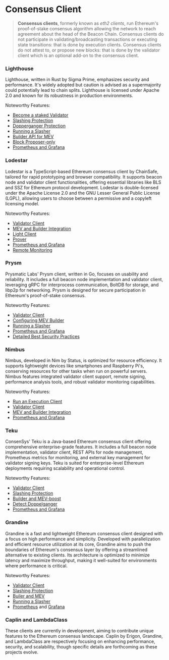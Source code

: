 # Consensus Client

> **Consensus clients**, formerly known as *eth2 clients*, run Ethereum's proof-of-stake consensus algorithm allowing the network to reach agreement about the head of the Beacon Chain. Consensus clients do not participate in validating/broadcasting transactions or executing state transitions: that is done by execution clients. Consensus clients do not attest to, or propose new blocks: that is done by the validator client which is an optional add-on to the consensus client.


### Lighthouse
Lighthouse, written in Rust by Sigma Prime, emphasizes security and performance. It's widely adopted but caution is advised as a supermajority could potentially lead to chain splits.
Lighthouse is licensed under Apache 2.0 and known for its robustness in production environments.

Noteworthy Features:
- [Become a staked Validator](https://lighthouse-book.sigmaprime.io/mainnet-validator.html)
- [Slashing Protection](https://lighthouse-book.sigmaprime.io/slashing-protection.html)
- [Dopperganger Protection](https://lighthouse-book.sigmaprime.io/validator-doppelganger.html)
- [Running a Slasher](https://lighthouse-book.sigmaprime.io/slasher.html)
- [Builder API for MEV](https://lighthouse-book.sigmaprime.io/builders.html)
- [Block Proposer-only](https://lighthouse-book.sigmaprime.io/advanced-proposer-only.html)
- [Prometheus and Grafana](https://lighthouse-book.sigmaprime.io/advanced_metrics.html)

### Lodestar
Lodestar is a TypeScript-based Ethereum consensus client by ChainSafe, tailored for rapid prototyping and browser compatibility.
It supports beacon node and validator client functionalities, offering essential libraries like BLS and SSZ for Ethereum protocol development.
Lodestar is double-licensed under the Apache License 2.0 and the GNU Lesser General Public License (LGPL), allowing users to choose between a permissive and a copyleft licensing model.

Noteworthy Features:
- [Validator Client](https://chainsafe.github.io/lodestar/run/validator-management/vc-configuration)
- [MEV and Builder Integration](https://chainsafe.github.io/lodestar/run/beacon-management/mev-and-builder-integration)
- [Light Client](https://chainsafe.github.io/lodestar/libraries/lightclient-prover/lightclient)
- [Prover](https://chainsafe.github.io/lodestar/libraries/lightclient-prover/prover)
- [Prometheus and Grafana](https://chainsafe.github.io/lodestar/run/logging-and-metrics/prometheus-grafana)
- [Remote Monitoring](https://chainsafe.github.io/lodestar/run/logging-and-metrics/client-monitoring)

### Prysm
Prysmatic Labs' Prysm client, written in Go, focuses on usability and reliability. It includes a full beacon node implementation and validator client, leveraging gRPC for interprocess communication, BoltDB for storage, and libp2p for networking. Prysm is designed for secure participation in Ethereum's proof-of-stake consensus.

Noteworthy Features:
- [Validator Client](https://docs.prylabs.network/docs/wallet/nondeterministic)
- [Configuring MEV Builder](https://docs.prylabs.network/docs/advanced/builder)
- [Running a Slasher](https://docs.prylabs.network/docs/prysm-usage/slasher)
- [Prometheus and Grafana](https://docs.prylabs.network/docs/prysm-usage/monitoring/grafana-dashboard)
- [Detailed Best Security Practices](https://docs.prylabs.network/docs/security-best-practices)

### Nimbus
Nimbus, developed in Nim by Status, is optimized for resource efficiency. It supports lightweight devices like smartphones and Raspberry Pi's, conserving resources for other tasks when run on powerful servers. Nimbus features integrated validator client support, remote signing, performance analysis tools, and robust validator monitoring capabilities.

Noteworthy Features:
- [Run an Execution Client](https://nimbus.guide/eth1.html)
- [Validator Client](https://nimbus.guide/validator-client.html)
- [MEV and Builder Integration](https://nimbus.guide/external-block-builder.html)
- [Prometheus and Grafana](https://nimbus.guide/metrics-pretty-pictures.html)

### Teku
ConsenSys' Teku is a Java-based Ethereum consensus client offering comprehensive enterprise-grade features. It includes a full beacon node implementation, validator client, REST APIs for node management, Prometheus metrics for monitoring, and external key management for validator signing keys. Teku is suited for enterprise-level Ethereum deployments requiring scalability and operational control.

Noteworthy Features:
- [Validator Client](https://docs.teku.consensys.io/concepts/proof-of-stake)
- [Slashing Protection](https://docs.teku.consensys.io/how-to/prevent-slashing/use-a-slashing-protection-file)
- [Builder and MEV-boost](https://docs.teku.consensys.io/concepts/builder-network)
- [Detect Doppelganger](https://docs.teku.consensys.io/how-to/prevent-slashing/detect-doppelgangers)
- [Prometheus and Grafana](https://docs.teku.consensys.io/how-to/monitor/use-metrics)

### Grandine
Grandine is a fast and lightweight Ethereum consensus client designed with a focus on high performance and simplicity.
Developed with parallelization and efficient resource utilization at its core, Grandine aims to push the boundaries of Ethereum's consensus layer by offering a streamlined alternative to existing clients.
Its architecture is optimized to minimize latency and maximize throughput, making it well-suited for environments where performance is critical.

Noteworthy Features:
- [Validator Client](https://docs.grandine.io/validator_client.html)
- [Slashing Protection](https://docs.grandine.io/slashing_protection.html)
- [Builer and MEV](https://docs.grandine.io/builder_api_and_mev.html)
- [Running a Slasher](https://github.com/grandinetech/grandine/tree/develop/slasher)
- [Prometheus](https://docs.grandine.io/metrics.html) and [Grafana](https://github.com/grandinetech/grandine/tree/develop/metrics)

### Caplin and LambdaClass
These clients are currently in development, aiming to contribute unique features to the Ethereum consensus landscape. Caplin by Erigon, Grandine, and LambdaClass are respectively focusing on enhancing performance, security, and scalability, though specific details are forthcoming as these projects evolve.
